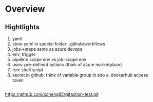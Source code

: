 # Overview

## Hightlights
1. yaml
2. store yaml in special folder: .github/workflows
3. jobs->steps
   same as azure devops
4. env, trigger
5. pipeline scope env vs job-scope env
6. uses: pre-defined actions (think of azure marketplace)
7. run: shell script
8. secret in github: think of variable group in ado
   a. dockerhub access token


## 

https://github.com/xcheng85/gitaction-test.git